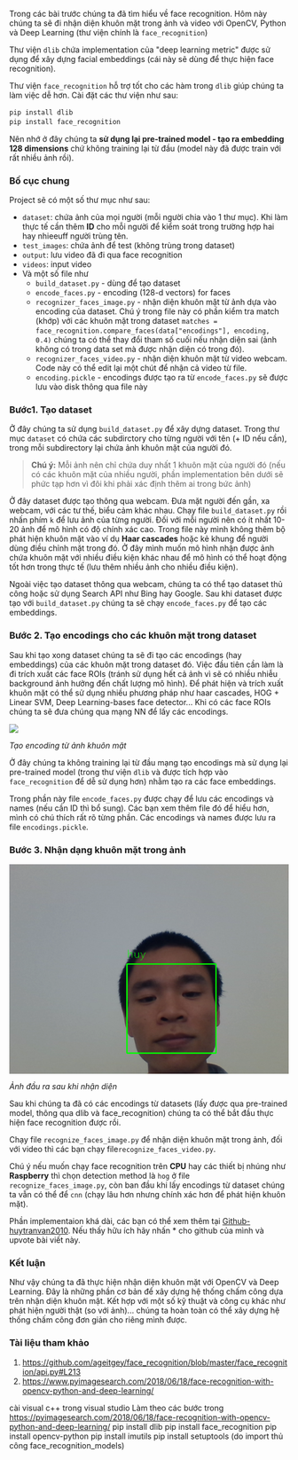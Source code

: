 Trong các bài trước chúng ta đã tìm hiểu về face recognition. Hôm này chúng ta sẽ đi nhận diện khuôn mặt trong ảnh và video với OpenCV, Python và Deep Learning (thư viện chính là `face_recognition`)

Thư viện `dlib` chứa implementation của "deep learning metric" được sử dụng để xây dựng facial embeddings (cái này sẽ dùng để thực hiện face recognition).

Thư viện `face_recognition` hỗ trợ tốt cho các hàm trong `dlib` giúp chúng ta làm việc dễ hơn.
Cài đặt các thư viện như sau:

```python
pip install dlib
pip install face_recognition
```

Nên nhớ ở đây chúng ta **sử dụng lại pre-trained model - tạo ra embedding 128 dimensions** chứ không training lại từ đầu (model này đã được train với rất nhiều ảnh rồi).

### Bố cục chung

Project sẽ có một số thư mục như sau:

- `dataset`: chứa ảnh của mọi người (mỗi người chia vào 1 thư mục). Khi làm thực tế cần thêm **ID** cho mỗi người để kiểm soát trong trường hợp hai hay nhieeuff người trùng tên.
- `test_images`: chứa ảnh để test (không trùng trong dataset)
- `output`: lưu video đã đi qua face recognition
- `videos`: input video
- Và một số file như
  - `build_dataset.py` - dùng để tạo dataset
  - `encode_faces.py` - encoding (128-d vectors) for faces
  - `recognizer_faces_image.py` - nhận diện khuôn mặt từ ảnh dựa vào encoding của dataset. Chú ý trong file này có phần kiểm tra match (khớp) với các khuôn mặt trong dataset `matches = face_recognition.compare_faces(data["encodings"], encoding, 0.4)` chúng ta có thể thay đổi tham số cuối nếu nhận diện sai (ảnh không có trong data set mà được nhận diện có trong đó).
  - `recognizer_faces_video.py` - nhận diện khuôn mặt từ video webcam. Code này có thể edit lại một chút để nhận cả video từ file.
  - `encoding.pickle` - encodings được tạo ra từ `encode_faces.py` sẽ được lưu vào disk thông qua file này

### Bước1. Tạo dataset

Ở đây chúng ta sử dụng `build_dataset.py` để xây dựng dataset. Trong thư mục `dataset` có chứa các subdirctory cho từng người với tên (+ ID nếu cần), trong mỗi subdirectory lại chứa ảnh khuôn mặt của người đó.

> **Chú ý:** Mỗi ảnh nên chỉ chứa duy nhất 1 khuôn mặt của người đó (nếu có các khuôn mặt của nhiều người, phần implementation bên dưới sẽ phức tạp hơn vì đôi khi phải xác định thêm ai trong bức ảnh)

Ở đây dataset được tạo thông qua webcam. Đưa mặt người đến gần, xa webcam, với các tư thế, biểu cảm khác nhau. Chạy file `build_dataset.py` rồi nhấn phím `k` để lưu ảnh của từng người. Đối với mỗi người nên có ít nhất 10-20 ảnh để mô hình có độ chính xác cao. Trong file này mình không thêm bộ phát hiện khuôn mặt vào ví dụ **Haar cascades** hoặc kẻ khung để người dùng điều chỉnh mặt trong đó. Ở đây mình muốn mô hình nhận được ảnh chứa khuôn mặt với nhiều điều kiện khác nhau để mô hình có thể hoạt động tốt hơn trong thực tế (lưu thêm nhiều ảnh cho nhiều điều kiện).

Ngoài việc tạo dataset thông qua webcam, chúng ta có thể tạo dataset thủ công hoặc sử dụng Search API như Bing hay Google.
Sau khi dataset được tạo với `build_dataset.py` chúng ta sẽ chạy `encode_faces.py` để tạo các embeddings.

### Bước 2. Tạo encodings cho các khuôn mặt trong dataset

Sau khi tạo xong dataset chúng ta sẽ đi tạo các encodings (hay embeddings) của các khuôn mặt trong dataset đó. Việc đầu tiên cần làm là đi trích xuất các face ROIs (tránh sử dụng hết cả ảnh vì sẽ có nhiều nhiễu background ảnh hưởng đến chất lượng mô hình). Để phát hiện và trích xuất khuôn mặt có thể sử dụng nhiều phương pháp như haar cascades, HOG + Linear SVM, Deep Learning-bases face detector... Khi có các face ROIs chúng ta sẽ đưa chúng qua mạng NN để lấy các encodings.

<img src="https://www.pyimagesearch.com/wp-content/uploads/2018/06/face_recognition_opencv_embedding.jpg" style="display:block; margin-left:auto; margin-right:auto">

_Tạo encoding từ ảnh khuôn mặt_

Ở đây chúng ta không training lại từ đầu mạng tạo encodings mà sử dụng lại pre-trained model (trong thư viện `dlib` và được tích hợp vào `face_recognition` để dễ sử dụng hơn) nhằm tạo ra các face embeddings.

Trong phần này file `encode_faces.py` được chạy để lưu các encodings và names (nếu cần ID thì bổ sung). Các bạn xem thêm file đó để hiểu hơn, mình có chú thích rất rõ từng phần. Các encodings và names được lưu ra file `encodings.pickle`.

### Bước 3. Nhận dạng khuôn mặt trong ảnh

<img src="output/toi_output.png" style="display:block; margin-left:auto; margin-right:auto">

_Ảnh đầu ra sau khi nhận diện_

Sau khi chúng ta đã có các encodings từ datasets (lấy được qua pre-trained model, thông qua dlib và face_recognition) chúng ta có thể bắt đầu thực hiện face recognition được rồi.

Chạy file `recognize_faces_image.py` để nhận diện khuôn mặt trong ảnh, đối với video thì các bạn chạy file`recognize_faces_video.py`.

Chú ý nếu muốn chạy face recognition trên **CPU** hay các thiết bị nhúng như **Raspberry** thì chọn detection method là `hog` ở file `recognize_faces_image.py`, còn ban đầu khi lấy encodings từ dataset chúng ta vẫn có thể để `cnn` (chạy lâu hơn nhưng chính xác hơn để phát hiện khuôn mặt).

Phần implementaion khá dài, các bạn có thể xem thêm tại [Github-huytranvan2010](https://github.com/huytranvan2010/Face-Recognition-with-OpenCV-Python-DL). Nếu thấy hữu ích hãy nhấn \* cho github của mình và upvote bài viết này.

### Kết luận

Như vậy chúng ta đã thực hiện nhận diện khuôn mặt với OpenCV và Deep Learning. Đây là những phần cơ bản để xây dựng hệ thống chấm công dựa trên nhận diện khuôn mặt. Kết hợp với một số kỹ thuật và công cụ khác như phát hiện người thật (so với ảnh)... chúng ta hoàn toàn có thể xây dựng hệ thống chấm công đơn giản cho riêng mình được.

### Tài liệu tham khảo

1. https://github.com/ageitgey/face_recognition/blob/master/face_recognition/api.py#L213
2. https://www.pyimagesearch.com/2018/06/18/face-recognition-with-opencv-python-and-deep-learning/

cài visual c++ trong visual studio
Làm theo các bước trong https://pyimagesearch.com/2018/06/18/face-recognition-with-opencv-python-and-deep-learning/
pip install dlib
pip install face_recognition
pip install opencv-python
pip install imutils
pip install setuptools (do import thủ công face_recognition_models)
